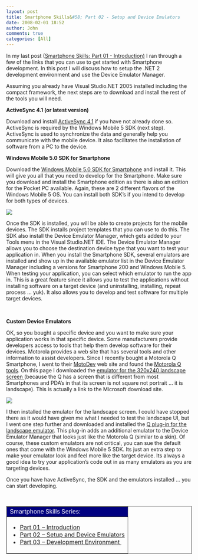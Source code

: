 ```yaml
---
layout: post
title: Smartphone Skills&#58; Part 02 - Setup and Device Emulators
date: 2008-02-01 18:52
author: John
comments: true
categories: [All]
---
```

<P>In my last post (<A href="/blogs/john.papa/archive/2006/06/04/146047.aspx">Smartphone Skills: Part 01 - Introduction)</A> I ran through a few of the links that you can use to get started with Smartphone development. In this post&nbsp;I will discuss how to setup the .NET 2 development environment and use the Device Emulator Manager.</P> <P>Assuming you already have Visual Studio.NET 2005 installed including the compact framework, the next steps are to download and install the rest of the tools you will need. </P> <P><STRONG>ActiveSync 4.1 (or latest version)</STRONG></P> <P>Download and install <A href="http://www.microsoft.com/downloads/details.aspx?FamilyID=4c254e3f-79d5-4012-8793-d2d180a42dfa&amp;DisplayLang=en">ActiveSync 4.1</A> if you have not already done so. ActiveSync is required by the Windows Mobile 5 SDK (next step). ActiveSync is used to synchronize the data and generally help you communicate with the mobile device. It also facilitates the installation of software from a PC to the device. </P> <P><STRONG>Windows Mobile 5.0 SDK for Smartphone&nbsp;</STRONG></P> <P>Download the <A href="http://www.microsoft.com/downloads/details.aspx?familyid=dc6c00cb-738a-4b97-8910-5cd29ab5f8d9&amp;displaylang=en">Windows Mobile 5.0 SDK for Smartphone</A>&nbsp;and install it. This will give you all that you need to develop for the Smartphone. Make sure you download and install the Smartphone edition as there is also an edition for the Pocket PC available. Again, these are 2 different flavors of the Windows Mobile 5 OS. You can install both SDK’s if you intend to develop for both types of devices. </P> <P><IMG src="/photos/jpapa/images/146147/439x480.aspx" border=0></P> <P>Once the SDK is installed, you will be able to create projects for the mobile devices. The SDK installs project templates that you can use to do this. The SDK also install the Device Emulator Manager, which gets added to your Tools menu in the Visual Studio.NET IDE. The Device Emulator Manager allows you to choose the destination device type that you want to test your application in. When you install the Smartphone SDK, several emulators are installed and show up in the available emulator list in the Device Emulator Manager including a versions for Smartphone 200 and Windows Mobile 5. When testing your application, you can select which emulator to run the app in. This is a great feature since it allows you to test the applications without installing software on a target device (and uninstalling, installing, repeat process … yuk). It also allows you to develop and test software for multiple target devices.</P> <P><STRONG></STRONG>&nbsp;</P> <P><STRONG>Custom Device Emulators</STRONG></P> <P>OK, so you bought a specific device and you want to make sure your application&nbsp;works in that specific device. Some manufacturers provide developers access to tools that help them develop software for their devices. Motorola provides a web site that has several tools and other information to assist developers. Since I recently bought a Motorola Q Smartphone, I went to their <A href="http://developer.motorola.com/">MotoDev</A> web site and found the <A href="http://developer.motorola.com/?path=1.2.5.149">Motorola Q tools</A>. On this page I downloaded the&nbsp;<A href="http://www.microsoft.com/downloads/details.aspx?FamilyID=eb580a44-cb40-4be1-9ff3-e224bf669cd0&amp;DisplayLang=en">emulator for the 320x240 landscape screen </A>(because the Q has a screen that is different from most Smartphones and PDA’s in that its screen is not square not portrait … it is landscape). This is actually a link to the Microsoft download site. </P> <P><IMG src="/photos/jpapa/images/146155/262x480.aspx" border=0></P> <P>I then installed the emulator for the landscape screen. I could have stopped there as it would have given me what I needed to test the landscape UI, but I went one step further and downloaded and installed the <A href="http://developer.motorola.com/?path=1.2.6.29.366">Q plug-in for the landscape emulator</A>. This plug-in adds an additional emulator to the Device Emulator Manager that looks just like the Motorola Q (similar to a skin). Of course, these custom emulators are not critical, you can sue the default ones that come with the Windows Mobile 5 SDK. Its just an extra step to make your emulator look and feel more like the target device. Its always a good idea to try your application’s code out in as many emulators as you are targeting devices.</P> <P>Once you have have ActiveSync, the SDK and the emulators installed … you can start developing. </P> <P>&nbsp;</P> <P> <TABLE cellSpacing=0 cellPadding=0 border=1> <TBODY> <TR bgColor=navy> <TD><FONT color=#ffffff>Smartphone Skills Series: </FONT></TD></TR> <TR> <TD> <UL> <LI><A HREF="/blogs/john.papa/archive/2006/06/04/146047.aspx">Part 01 –&nbsp;Introduction</A> <LI><A HREF="/blogs/john.papa/archive/2006/06/06/146142.aspx">Part 02 – Setup and Device Emulators</A> <LI><A HREF="/blogs/john.papa/archive/2006/06/25/146818.aspx">Part 03 –&nbsp;Development Environment&nbsp;</A></LI></UL></TD></TR></TBODY></TABLE></P>

